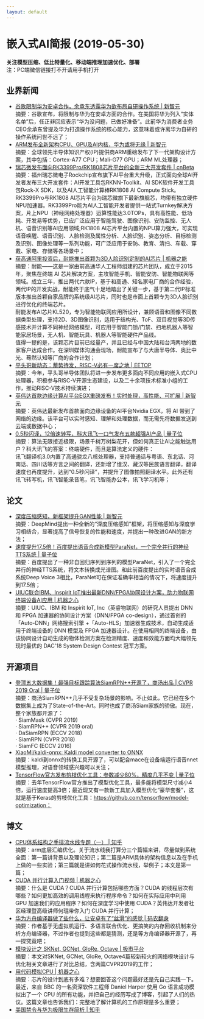 ```yaml
---
layout: default
---
```


# 嵌入式AI简报 (2019-05-30)

**关注模型压缩、低比特量化、移动端推理加速优化、部署**  
<font>注：PC端微信链接打不开请用手机打开</font>


## 业界新闻

- [谷歌限制华为安卓合作，余承东透露华为欲布局自研操作系统 | 新智元](https://mp.weixin.qq.com/s?timestamp=1559182663&src=3&ver=1&signature=NOFpFuiXiYHaYYPmK4ClwjfKrrj90M0X8M8U7r6dxxGEZTnFZ4wHSroBLD-moMxGQ0O6kQzuTATD4yAbj2ZP77-iHeGpDTzsfNbpEDV8HQJUqK6igp5jWi37f5lqbErqdhI*IkdOQuL0KPQLIdak13ZqzdJJjqtZTS0*4dzkw-o=)  
摘要：谷歌宣布，将限制与华为在安卓方面的合作。在美国将华为列入“实体名单”后，任正非回应表示“华为没问题，已做好准备”。此前华为消费者业务CEO余承东曾提及华为打造操作系统的核心能力，这意味着或许离华为自研的操作系统问世不远了；  
- [ARM发布全新架构CPU、GPU及AI内核，华为或将无缘 | 新智元](https://mp.weixin.qq.com/s?timestamp=1559182663&src=3&ver=1&signature=NOFpFuiXiYHaYYPmK4ClwjfKrrj90M0X8M8U7r6dxxGEZTnFZ4wHSroBLD-moMxGQ0O6kQzuTATD4yAbj2ZP7zzmYUcldS668x4vbjLy8xon7ZbcoLoyRB55iJhlijJdfxBexPI9HbO3yTIK1B8xgoUDMaoQCv2Pk*bEqycri-Y=)  
摘要：全球领先半导体知识产权(IP)提供商ARM重磅发布了下一代架构设计方案，其中包括：Cortex-A77 CPU；Mali-G77 GPU；ARM ML处理器；  
- [瑞芯微发布面向RK3399Pro/RK1808芯片平台的全新三大开发套件 | cnBeta](https://www.cnbeta.com/articles/tech/849133.htm)  
摘要：福州瑞芯微电子Rockchip宣布旗下AI平台重大升级，正式面向全球AI开发者发布三大开发套件：AI开发工具包RKNN-Toolkit、AI SDK软件开发工具包Rock-X SDK，以及AI人工智能计算棒RK1808 AI Compute Stick。  
RK3399Pro与RK1808 AI芯片平台为瑞芯微旗下最新旗舰芯，均带有独立硬件NPU加速器。RK3399Pro能为AI人工智能开发者提供一站式Turnkey解决方案，片上NPU（神经网络处理器）运算性能达3.0TOPs，具有高性能、低功耗、开发易等优势，已应广泛应用于智能驾驶、图像识别、安防监控、无人机、语音识别等AI应用领域;RK1808 AI芯片平台内置的NPU算力强大，可实现语音唤醒、语音识别、人脸检测及属性分析、人脸识别、姿态分析、目标检测及识别、图像处理等一系列功能，可广泛应用于安防、教育、清扫、车载、穿戴、家电、存储等各场景中；  
- [获高通阿里投资后，耐能推出首颗为3D人脸识别定制的AI芯片 | 机器之能](https://mp.weixin.qq.com/s/wOkuGwj6GHewsPv5fY6qhA)  
摘要：耐能——这是一家由前高通华人工程师组建的芯片团队，成立于2015年，聚焦在终端 AI 芯片解决方案，主攻智能手机、智能安防、智能物联网等领域。成立三年，推出两代六款IP，基于和高通、知名家电厂商的合作经验，两代IP的开发实战，耐能终于底气十足地踏出了关键一步，基于第二代IP标准版本推出首颗自家品牌的系统级AI芯片，同时也是市面上首颗专为3D人脸识别进行优化的终端芯片。  
耐能发布AI芯片KL520，专为智能物联网应用所设计，兼顾语音和图像不同数据类型处理，支持2D、3D图像识别，适用于结构光、ToF、双目视觉等3D传感技术并计算不同神经网络模型，可应用于智能门锁/门禁、扫地机器人等智能家居场景，无人机、智能玩具、机器人等智能硬件产品线。  
值得一提的是，该颗芯片目前已经量产，并且已经与中国大陆和台湾两地的数家客户达成合作。在深圳媒体沟通会现场，耐能宣布了与大唐半导体、奥比中光、蓦然认知等厂商的合作计划；  
- [平头哥新动态：蓄势待发，RISC-V必有一席之地 | EETOP](https://mp.weixin.qq.com/s/YX0PMSX95Xs91aFGgNyymA)  
摘要：今年，平头哥半导体团队将进一步发布更多面向不同应用的嵌入式CPU处理器，积极参与RISC-V开源生态建设，以及二十余项技术标准小组的工作，推动RISC-V技术持续演进；  
- [英伟达首款边缘计算AI平台EGX重磅发布！实时处理，高性能、可扩展 | 新智元](https://mp.weixin.qq.com/s?timestamp=1559182663&src=3&ver=1&signature=NOFpFuiXiYHaYYPmK4ClwjfKrrj90M0X8M8U7r6dxxGEZTnFZ4wHSroBLD-moMxGQ0O6kQzuTATD4yAbj2ZP7zzmYUcldS668x4vbjLy8xqNpV94Rfws2z-Eq-iG*pkJCzxY1jIo6uNPlCw45GVI7oY97lMoNHjQnNZ2R2Zj27A=)  
摘要：英伟达最新发布首款面向边缘设备的AI平台Nvidia EGX，将 AI 带到了网络的边缘。该平台可以实时感知、理解和处理数据，而无需先将数据发送到云端或数据中心；  
- [0.5秒闪译，12倍速转写，科大讯飞一口气发布五款超强AI产品 | 量子位](https://mp.weixin.qq.com/s?timestamp=1558865238&src=3&ver=1&signature=Ym5fqh5-NhpOosE10b6p4FbpoBVLZr7O1wLZoCdXbTYMbtz6hT6wz2grRt5SEwEtWxlIxc-9pYjjq4Oz94gb7gQusJO0f5N*grT1NvoedrqItRQpHVqaMXRij5Y4AZy*1stkDiLT9GqRhm8AxNr-nrkF4tj1omng7cYnj8G0*Hc=)  
摘要：算法无限接近极限，场景千树万树梨花开，但如何真正让AI之能触达用户？科大讯飞的答案：终端硬件，而且是算法定义的硬件：  
讯飞翻译机3.0内置了高通骁龙八核处理器，支持普通话与粤语、东北话、河南话、四川话等方言之间的翻译，还新增了维汉、藏汉等民族语言翻译，翻译速度也再度提升，达到“0.5秒闪译”，并提升了图像拍照翻译水平。此外还有讯飞转写机，讯飞智能录音笔，讯飞智能办公本，讯飞学习机等；



## 论文


- [深度压缩感知，新框架提升GAN性能 | 新智元](https://mp.weixin.qq.com/s?timestamp=1558866159&src=3&ver=1&signature=Ym5fqh5-NhpOosE10b6p4K3TOXCUENqFWt0QLAU*QzDfvC8cvDSGP2CIG0hIjfzdS7uOuaaZ6NozdV-GJ2CNW-JUsG0Ceo27F3UcTZcHGaGsn*1yBaqTcZRIzN-kaPk1ZKknVP1z3r1J7YiHBx5N6kxW6r*pkMldo9RfFVQ9eDE=)  
摘要：DeepMind提出一种全新的“深度压缩感知”框架，将压缩感知与深度学习相结合，显著提高了信号恢复的性能和速度，并提出一种改进GAN的新方法；  
- [速度提升17.5倍！百度提出语音合成新模型ParaNet，一个完全并行的神经TTS系统 | 量子位](https://mp.weixin.qq.com/s?timestamp=1559182721&src=3&ver=1&signature=NOFpFuiXiYHaYYPmK4Clwr7UzQ5roy9qvkcLUC9F4KjHjUPwUKWKR571MaSL5jATDPSfzJ86NCkTimv2-z1m*pMUl-cDdfA2ls11z4nlb5amaGHFNGR57H*KlS*1E5Ek4KJPQCr1lhKulbFtCFnv5I9sF6stQBMLhQNYG9YJluI=)  
摘要：百度提出了一种非自回归序列到序列的模型ParaNet，引入了一个完全并行的神经TTS系统，将文本转换成光谱图。和此前百度提出的实时语音合成系统Deep Voice 3相比，ParaNet可在保证准确率相当的情况下，将速度提升到17.5倍；  
- [UIUC联合IBM、Inspirit IoT推出最新DNN/FPGA协同设计方案，助力物联网终端设备AI应用 | 机器之心](https://mp.weixin.qq.com/s?timestamp=1559183985&src=3&ver=1&signature=NOFpFuiXiYHaYYPmK4Clwixr0-wlmJiGflC6Lx0kh2bsRPi3NOYHqQAZmyuq*q4EP6tqSZho2cs4cge9-rZccHc4tIpUVWB*DErYap80C0c--bpFVzpXhPg5XbcIbGnsSFv9PCvsZo0YAwOvVcY9e5ytkyns3c78EZBjautWLb8=)  
摘要：UIUC、IBM 和 Inspirit IoT, Inc（英睿物联网）的研究人员提出 DNN 和 FPGA 加速器的协同设计方案（DNN/FPGA co-design），通过首创的「Auto-DNN」网络搜索引擎 +「Auto-HLS」加速器生成技术，自动生成适用于终端设备的 DNN 模型及 FPGA 加速器设计。在使用相同的终端设备，由该协同设计自动生成的物体检测方案在检测精度、速度和效能方面均大幅领先现时最优的 DAC'18 System Design Contest 冠军方案。


## 开源项目

- [登顶五大数据集！最强目标跟踪算法SiamRPN++开源了，商汤出品 | CVPR 2019 Oral | 量子位](https://mp.weixin.qq.com/s?timestamp=1559182721&src=3&ver=1&signature=NOFpFuiXiYHaYYPmK4Clwr7UzQ5roy9qvkcLUC9F4KjHjUPwUKWKR571MaSL5jATDPSfzJ86NCkTimv2-z1m*r5zhb3B4IJhhQfj1MAisNA80iwWtznzAjtSh*hAOTvegxejp1kCZcFyyMlYyKK9IHV3PhjPQnkO9pxbXeGhTXE=)  
摘要：商汤SiamRPN++几乎不受复杂场景的影响。不止如此，它已经在多个数据集上成为了State-of-the-Art。同时也成了商汤Siam家族的骄傲。现在，整个家族都开源了：  
· SiamMask (CVPR 2019)  
· SiamRPN++ (CVPR 2019 oral)  
· DaSiamRPN (ECCV 2018)  
· SiamRPN (CVPR 2018)  
· SiamFC (ECCV 2016)  
- [XiaoMi/kaldi-onnx: Kaldi model converter to ONNX](https://github.com/XiaoMi/kaldi-onnx)  
摘要：kaldi到onnx的转换工具开源了，可以配合mace在设备端运行语音nnet模型推理，对语音领域感兴趣可以关注；  
- [TensorFlow官方发布剪枝优化工具：参数减少80%，精度几乎不变 | 量子位](https://mp.weixin.qq.com/s/C5_3_9gUYY36C6ZQTGMweg)  
摘要：去年TensorFlow官方推出了模型优化工具，最多能将模型尺寸减小4倍，运行速度提高3倍；最近现又有一款新工具加入模型优化“豪华套餐”，这就是基于Keras的剪枝优化工具：https://github.com/tensorflow/model-optimization；  


## 博文

- [CPU体系结构之手排流水线专题（一） | 知乎](https://zhuanlan.zhihu.com/p/66917266)  
摘要：arm底层汇编优化。关于流水线我打算分三个篇幅来讲，尽量做到系统全面：第一篇讲背景以及理论知识；第二篇是ARM具体的架构信息以及在手机上做的一些实验；第三篇就是讲如何花式操作流水线，举例子；本文是第一篇；  
- [CUDA 并行计算入门视频 | 机器之心](https://mp.weixin.qq.com/s?timestamp=1559182880&src=3&ver=1&signature=NOFpFuiXiYHaYYPmK4ClwvaZiWw0GvfrNVUk9UL6ZHUVA3TN-bqm1Ow5TBCYAlL78Q3RojCIRHy5WOP8IfEVMfUK2aNOaaACp2GMbEvzleJg1SYOfYZEjEIRReyj*P7gOD79sKtg97BibHKrQfZTv0EIb1-n3vibeQjTe4Qvou8=)  
摘要：什么是 CUDA？CUDA 并行计算包括哪些方面？CUDA 的线程层次有哪些？如何更加高效的调用线程来执行程序命令？如何在实际应用中利用 GPU 加速我们的应用程序？如何在深度学习中使用 CUDA？英伟达开发者社区经理暨高级讲师何琨带你入门 CUDA 并行计算；  
- [华为方舟编译器做了些什么，让安卓有了“丝滑”的感觉 | 码农翻身](https://mp.weixin.qq.com/s/t-Szqf5yEO65-JOIeYoOHg)  
摘要：作者基于无虚拟机运行、多语言联合优化、更搞笑的内存回收机制来分析方舟编译器，不过作者也提到这些都是猜测，还是等方舟编译器开源了，再一探究竟吧；  
- [模块设计之 SKNet, GCNet, GloRe, Octave | 极市平台](https://mp.weixin.qq.com/s/YL5UXewnEJuPDpN9Q2XNgQ)  
摘要：本文对SKNet, GCNet, GloRe, Octave4篇较新较火的网络模块设计与优化相关文章进行了对比总结，含两篇CVPR2019的工作；  
- [用代码模拟CPU | 机器之心](https://mp.weixin.qq.com/s?timestamp=1559182880&src=3&ver=1&signature=NOFpFuiXiYHaYYPmK4ClwvaZiWw0GvfrNVUk9UL6ZHUVA3TN-bqm1Ow5TBCYAlL78Q3RojCIRHy5WOP8IfEVMW25Y8jD6Q2ELLX2osvA8zal3ow3Uhmas6xWuO1L0FZ*zjzZFZakN8jqz54ww6Hru*nFzgu1FABnmhDuEiJ*K5Y=)  
摘要：芯片的设计到底有多难？想要回答这个问题最好还是先自己实践一下。最近，来自 BBC 的一名资深软件工程师 Daniel Harper 使用 Go 语言成功模拟出了一个 CPU 的所有功能，并把自己的经历写成了博客，引起了人们的热议。这篇文章也告诉我们：完整地了解计算机的工作原理是多么重要；  
- [美国禁令与华为极限生存简析 | 知乎](https://zhuanlan.zhihu.com/p/66256933)  

